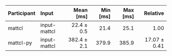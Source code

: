 | Participant | Input | Mean [ms] | Min [ms] | Max [ms] | Relative |
|:---|:---|---:|---:|---:|---:|
| mattcl | input-mattcl | 22.4 ± 0.5 | 21.4 | 25.1 | 1.00 |
| mattcl-py | input-mattcl | 382.4 ± 2.1 | 379.9 | 385.9 | 17.07 ± 0.41 |
